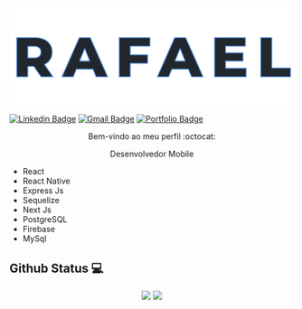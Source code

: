 <p align="center">
  <img src="title.svg" />
</p>

[![Linkedin Badge](https://img.shields.io/badge/-LinkedIn-blue?style=flat-square&logo=Linkedin&logoColor=white&link=https://https://www.linkedin.com/in/rafael-santana-5876a117a/)](https://www.linkedin.com/in/rafalmeida73/)
[![Gmail Badge](https://img.shields.io/badge/-Gmail-c14438?style=flat-square&logo=Gmail&logoColor=white&link=mailto:rafaelsantana7213@gmail.com)](mailto:rafaelsantana7213@gmail.com)
[![Portfolio Badge](https://img.shields.io/badge/Meu%20-Portfólio-blue)](https://rafalmeida73.is-a.dev)

<p align="center">
  Bem-vindo ao meu perfil :octocat:
</p>

<p align="center">
 Desenvolvedor Mobile
</p>

- React
- React Native
- Express Js
- Sequelize
- Next Js
- PostgreSQL
- Firebase
- MySql

## Github Status :computer:

<p align="center">
  <img align="center" src="https://github-readme-stats.vercel.app/api/?username=rafalmeida73&theme=react&show_icons=true"/>
  <img align="center" src="https://github-readme-stats.vercel.app/api/top-langs/?username=rafalmeida73&theme=react&show_icons=true"/>
</p>
